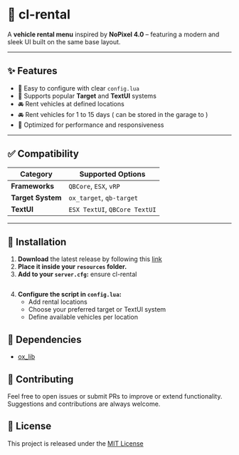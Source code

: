# 🚗 cl-rental

A **vehicle rental menu** inspired by **NoPixel 4.0** – featuring a modern and sleek UI built on the same base layout.

---

## ✨ Features

- 🧠 Easy to configure with clear `config.lua`
- 🔌 Supports popular **Target** and **TextUI** systems
- 🚘 Rent vehicles at defined locations
- 🚘 Rent vehicles for 1 to 15 days ( can be stored in the garage to )
- 🎯 Optimized for performance and responsiveness
---

## ✅ Compatibility

| Category         | Supported Options                              |
|------------------|-------------------------------------------------|
| **Frameworks**   | `QBCore`, `ESX`, `vRP`                                        |
| **Target System**| `ox_target`, `qb-target`                        |
| **TextUI**       | `ESX TextUI`, `QBCore TextUI` |

---

## 🔧 Installation

1. **Download** the latest release by following this [link](https://github.com/itzzzpanda/cl-rental/releases/latest)
2. **Place it inside your `resources` folder.**
3. **Add to your `server.cfg`:**
    ensure cl-rental
    ```
4. **Configure the script in `config.lua`:**
   - Add rental locations
   - Choose your preferred target or TextUI system
   - Define available vehicles per location

## 📂 Dependencies
 - [ox_lib](https://github.com/overextended/ox_lib/releases/latest)

## 🤝 Contributing
Feel free to open issues or submit PRs to improve or extend functionality. Suggestions and contributions are always welcome.

## 📜 License
This project is released under the [MIT License](https://github.com/itzzzpanda/cl-rental?tab=MIT-1-ov-file)
